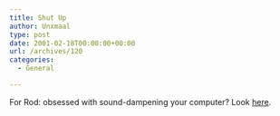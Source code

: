 ```yaml
---
title: Shut Up
author: Unxmaal
type: post
date: 2001-02-18T00:00:00+00:00
url: /archives/120
categories:
  - General

---
```

For Rod: obsessed with sound-dampening your computer? Look <A HREF="http://www.7volts.com/quiet.htm">here</A>.